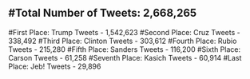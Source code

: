 #Total Number of Tweets: 2,668,265 
---
#First Place: Trump Tweets - 1,542,623
#Second Place: Cruz Tweets - 338,492
#Third Place: Clinton Tweets - 303,612
#Fourth Place: Rubio Tweets - 215,280
#Fifth Place: Sanders Tweets - 116,200
#Sixth Place: Carson Tweets - 61,258
#Seventh Place: Kasich Tweets - 60,914
#Last Place: Jeb! Tweets - 29,896
